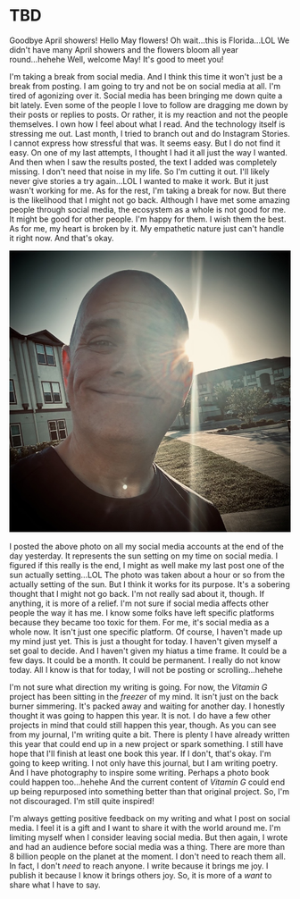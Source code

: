 # TBD

Goodbye April showers! Hello May flowers! Oh wait...this is Florida...LOL We didn't have many April showers and the flowers bloom all year round...hehehe Well, welcome May! It's good to meet you!

I'm taking a break from social media. And I think this time it won't just be a break from posting. I am going to try and not be on social media at all. I'm tired of agonizing over it. Social media has been bringing me down quite a bit lately. Even some of the people I love to follow are dragging me down by their posts or replies to posts. Or rather, it is my reaction and not the people themselves. I own how I feel about what I read. And the technology itself is stressing me out. Last month, I tried to branch out and do Instagram Stories. I cannot express how stressful that was. It seems easy. But I do not find it easy. On one of my last attempts, I thought I had it all just the way I wanted. And then when I saw the results posted, the text I added was completely missing. I don't need that noise in my life. So I'm cutting it out. I'll likely never give stories a try again...LOL I wanted to make it work. But it just wasn't working for me. As for the rest, I'm taking a break for now. But there is the likelihood that I might not go back. Although I have met some amazing people through social media, the ecosystem as a whole is not good for me. It might be good for other people. I'm happy for them. I wish them the best. As for me, my heart is broken by it. My empathetic nature just can't handle it right now. And that's okay.

![Selfie with the sun glaring behind the side of my head](./img/IMG_6278.jpeg)

I posted the above photo on all my social media accounts at the end of the day yesterday. It represents the sun setting on my time on social media. I figured if this really is the end, I might as well make my last post one of the sun actually setting...LOL The photo was taken about a hour or so from the actually setting of the sun. But I think it works for its purpose. It's a sobering thought that I might not go back. I'm not really sad about it, though. If anything, it is more of a relief. I'm not sure if social media affects other people the way it has me. I know some folks have left specific platforms because they became too toxic for them. For me, it's social media as a whole now. It isn't just one specific platform. Of course, I haven't made up my mind just yet. This is just a thought for today. I haven't given myself a set goal to decide. And I haven't given my hiatus a time frame. It could be a few days. It could be a month. It could be permanent. I really do not know today. All I know is that for today, I will not be posting or scrolling...hehehe

I'm not sure what direction my writing is going. For now, the *Vitamin G* project has been sitting in the *freezer* of my mind. It isn't just on the back burner simmering. It's packed away and waiting for another day. I honestly thought it was going to happen this year. It is not. I do have a few other projects in mind that could still happen this year, though. As you can see from my journal, I'm writing quite a bit. There is plenty I have already written this year that could end up in a new project or spark something. I still have hope that I'll finish at least one book this year. If I don't, that's okay. I'm going to keep writing. I not only have this journal, but I am writing poetry. And I have photography to inspire some writing. Perhaps a photo book could happen too...hehehe And the current content of *Vitamin G* could end up being repurposed into something better than that original project. So, I'm not discouraged. I'm still quite inspired!

I'm always getting positive feedback on my writing and what I post on social media. I feel it is a gift and I want to share it with the world around me. I'm limiting myself when I consider leaving social media. But then again, I wrote and had an audience before social media was a thing. There are more than 8 billion people on the planet at the moment. I don't need to reach them all. In fact, I don't *need* to reach anyone. I write because it brings me joy. I publish it because I know it brings others joy. So, it is more of a *want* to share what I have to say.

